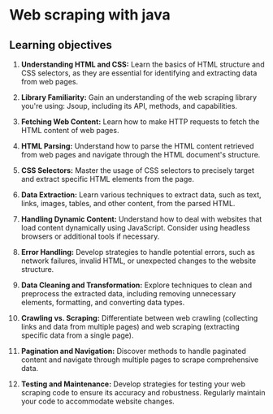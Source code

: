 # Web scraping with java 
## Learning objectives

1. **Understanding HTML and CSS:** Learn the basics of HTML structure and CSS selectors, as they are essential for identifying and extracting data from web pages.

2. **Library Familiarity:** Gain an understanding of the web scraping library you're using: Jsoup, including its API, methods, and capabilities.

3. **Fetching Web Content:** Learn how to make HTTP requests to fetch the HTML content of web pages.

4. **HTML Parsing:** Understand how to parse the HTML content retrieved from web pages and navigate through the HTML document's structure.

5. **CSS Selectors:** Master the usage of CSS selectors to precisely target and extract specific HTML elements from the page.

6. **Data Extraction:** Learn various techniques to extract data, such as text, links, images, tables, and other content, from the parsed HTML.

7. **Handling Dynamic Content:** Understand how to deal with websites that load content dynamically using JavaScript. Consider using headless browsers or additional tools if necessary.

8. **Error Handling:** Develop strategies to handle potential errors, such as network failures, invalid HTML, or unexpected changes to the website structure.

9. **Data Cleaning and Transformation:** Explore techniques to clean and preprocess the extracted data, including removing unnecessary elements, formatting, and converting data types.

10. **Crawling vs. Scraping:** Differentiate between web crawling (collecting links and data from multiple pages) and web scraping (extracting specific data from a single page).

11. **Pagination and Navigation:** Discover methods to handle paginated content and navigate through multiple pages to scrape comprehensive data.

12. **Testing and Maintenance:** Develop strategies for testing your web scraping code to ensure its accuracy and robustness. Regularly maintain your code to accommodate website changes.